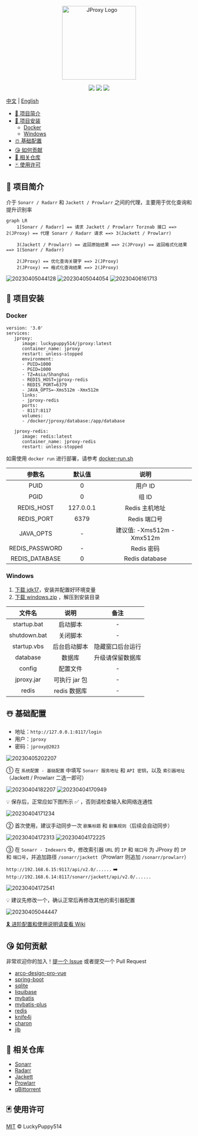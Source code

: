 <p align="center">
  <a href="https://github.com/LuckyPuppy514/jproxy">
    <img alt="JProxy Logo" width="200" src="https://raw.githubusercontent.com/LuckyPuppy514/image/main/2023/2023-04-02/logo.png">
  </a>
</p>
<p align="center">
  <a href="https://github.com/LuckyPuppy514/jproxy"><img allt="stars" src="https://badgen.net/github/stars/LuckyPuppy514/jproxy"/></a>
  <a href="https://github.com/LuckyPuppy514/jproxy"><img allt="forks" src="https://badgen.net/github/forks/LuckyPuppy514/jproxy"/></a>
  <a href="./LICENSE"><img allt="MIT License" src="https://badgen.net/github/license/LuckyPuppy514/jproxy"/></a>
</p>

[中文](https://github.com/LuckyPuppy514/jproxy/blob/main/README.md) | [English](https://github.com/LuckyPuppy514/jproxy/blob/main/README.en_US.md)

- [🌟 项目简介](#-项目简介)
- [🧱 项目安装](#-项目安装)
  - [Docker](#docker)
  - [Windows](#windows)
- [☃️ 基础配置](#️-基础配置)
- [😘 如何贡献](#-如何贡献)
- [👏 相关仓库](#-相关仓库)
- [🃏 使用许可](#-使用许可)

## 🌟 项目简介

介于 `Sonarr / Radarr` 和 `Jackett / Prowlarr` 之间的代理，主要用于优化查询和提升识别率

```mermaid
graph LR
    1[Sonarr / Radarr] == 请求 Jackett / Prowlarr Torznab 接口 ==> 2(JProxy) == 代理 Sonarr / Radarr 请求 ==> 3(Jackett / Prowlarr) 

    3(Jackett / Prowlarr) == 返回原始结果 ==> 2(JProxy) == 返回格式化结果 ==> 1(Sonarr / Radarr)
    
    2(JProxy) == 优化查询关键字 ==> 2(JProxy)
    2(JProxy) == 格式化查询结果 ==> 2(JProxy)
```

![20230405044128](https://github.com/LuckyPuppy514/image/raw/main/2023/2023-04-05/20230405044128.webp)
![20230405044054](https://github.com/LuckyPuppy514/image/raw/main/2023/2023-04-05/20230405044054.webp)
![20230406161713](https://github.com/LuckyPuppy514/image/raw/main/2023/2023-04-06/20230406161713.webp)

## 🧱 项目安装

### Docker

```text
version: '3.0'
services:
   jproxy:
      image: luckypuppy514/jproxy:latest
      container_name: jproxy
      restart: unless-stopped
      environment:
      - PUID=1000
      - PGID=1000
      - TZ=Asia/Shanghai
      - REDIS_HOST=jproxy-redis
      - REDIS_PORT=6379
      - JAVA_OPTS=-Xms512m -Xmx512m
      links:
      - jproxy-redis
      ports:
      - 8117:8117
      volumes:
      - /docker/jproxy/database:/app/database

   jproxy-redis:
      image: redis:latest
      container_name: jproxy-redis
      restart: unless-stopped
```

如需使用 `docker run` 进行部署，请参考 [docker-run.sh](https://github.com/LuckyPuppy514/jproxy/blob/main/docker/docker-run.sh)

|     参数名     |  默认值   |           说明            |
| :------------: | :-------: | :-----------------------: |
|      PUID      |     0     |          用户 ID          |
|      PGID      |     0     |           组 ID           |
|   REDIS_HOST   | 127.0.0.1 |      Redis 主机地址       |
|   REDIS_PORT   |   6379    |       Redis 端口号        |
|   JAVA_OPTS    |     -     | 建议值: -Xms512m -Xmx512m |
| REDIS_PASSWORD |     -     |        Redis 密码         |
| REDIS_DATABASE |     0     |      Redis database       |

### Windows

1. [下载 jdk17](https://kutt.lckp.top/yrnerc)，安装并配置好环境变量
2. [下载 windows.zip](https://github.com/LuckyPuppy514/jproxy/releases) ，解压到安装目录

|    文件名    |     说明      |       备注       |
| :----------: | :-----------: | :--------------: |
| startup.bat  |   启动脚本    |        -         |
| shutdown.bat |   关闭脚本    |        -         |
| startup.vbs  | 后台启动脚本  | 隐藏窗口后台运行 |
|   database   |    数据库     | 升级请保留数据库 |
|    config    |   配置文件    |        -         |
|  jproxy.jar  | 可执行 jar 包 |        -         |
|    redis     | redis 数据库  |        -         |

## ☃️ 基础配置

- 地址：`http://127.0.0.1:8117/login`
- 用户：`jproxy`
- 密码：`jproxy@2023`

![20230405202207](https://github.com/LuckyPuppy514/image/raw/main/2023/2023-04-05/20230405202207.webp)

① 在 `系统配置 - 基础配置` 中填写 `Sonarr 服务地址` 和 `API 密钥`，以及 `索引器地址`（Jackett / Prowlarr 二选一即可）

![20230404182207](https://github.com/LuckyPuppy514/image/raw/main/2023/2023-04-04/20230404182207.webp)
![20230404170949](https://github.com/LuckyPuppy514/image/raw/main/2023/2023-04-04/20230404170949.webp)

💡 保存后，正常应如下图所示 ✅ ，否则请检查输入和网络连通性

![20230404171234](https://github.com/LuckyPuppy514/image/raw/main/2023/2023-04-04/20230404171234.webp)

② 首次使用，建议手动同步一次 `剧集标题` 和 `剧集规则`（后续会自动同步）

![20230404172313](https://github.com/LuckyPuppy514/image/raw/main/2023/2023-04-04/20230404172313.webp)
![20230404172225](https://github.com/LuckyPuppy514/image/raw/main/2023/2023-04-04/20230404172225.webp)

③ 在 `Sonarr - Indexers` 中，修改索引器 `URL` 的 `IP` 和 `端口号` 为 JProxy 的 `IP` 和 `端口号`，并追加路径 `/sonarr/jackett`（Prowlarr 则追加 `/sonarr/prowlarr`）
  
`http://192.168.6.15:9117/api/v2.0/......` ➡️ `http://192.168.6.14:8117/sonarr/jackett/api/v2.0/......`
  
![20230404172541](https://github.com/LuckyPuppy514/image/raw/main/2023/2023-04-04/20230404172541.webp)

💡 建议先修改一个，确认正常后再修改其他的索引器配置

![20230405044447](https://github.com/LuckyPuppy514/image/raw/main/2023/2023-04-05/20230405044447.webp)

[🎗️ 进阶配置和使用说明请查看 Wiki](https://github.com/LuckyPuppy514/jproxy/wiki)

## 😘 如何贡献

非常欢迎你的加入！[提一个 Issue](https://github.com/LuckyPuppy514/jproxy/issues/new/choose) 或者提交一个 Pull Request

- [arco-design-pro-vue](https://github.com/arco-design/arco-design-pro-vue)
- [spring-boot](https://github.com/spring-projects/spring-boot)
- [sqlite](https://github.com/sqlite/sqlite)
- [liquibase](https://github.com/liquibase/liquibase)
- [mybatis](https://github.com/mybatis/mybatis-3)
- [mybatis-plus](https://github.com/baomidou/mybatis-plus)
- [redis](https://github.com/redis/redis)
- [knife4j](https://github.com/xiaoymin/knife4j)
- [charon](https://github.com/mkopylec/charon-spring-boot-starter)
- [jib](https://github.com/GoogleContainerTools/jib)

## 👏 相关仓库

- [Sonarr](https://github.com/Sonarr/Sonarr)
- [Radarr](https://github.com/radarr/radarr)
- [Jackett](https://github.com/Jackett/Jackett)
- [Prowlarr](https://github.com/Prowlarr/Prowlarr)
- [qBittorrent](https://github.com/qbittorrent/qBittorrent)

## 🃏 使用许可

[MIT](https://github.com/LuckyPuppy514/jproxy/blob/main/LICENSE) © LuckyPuppy514
